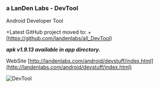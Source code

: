 ### a LanDen Labs - DevTool
Android Developer Tool

+Latest GitHub project moved to:
+[https://github.com/landenlabs/all_DevTool)

***apk v1.9.13  available in app directory.***

WebSite
[http://landenlabs.com/android/devstuff/index.html](http://landenlabs.com/android/devstuff/index.html)

![DevTool](http://landenlabs.com//android/devstuff/dev_stuff.png)

